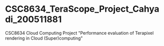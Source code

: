 # CSC8634_TeraScope_Project_Cahyadi_200511881
CSC8634 Cloud Computing Project "Performance evaluation of Terapixel rendering in Cloud (Super)computing" 
